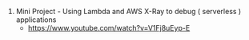 1. Mini Project - Using Lambda and AWS X-Ray to debug ( serverless ) applications
    - https://www.youtube.com/watch?v=V1Fj8uEyp-E